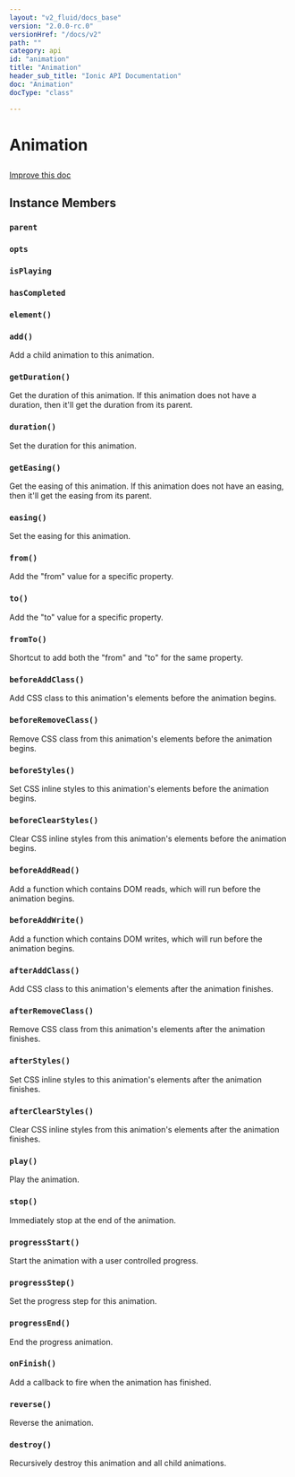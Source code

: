 ```yaml
---
layout: "v2_fluid/docs_base"
version: "2.0.0-rc.0"
versionHref: "/docs/v2"
path: ""
category: api
id: "animation"
title: "Animation"
header_sub_title: "Ionic API Documentation"
doc: "Animation"
docType: "class"

---
```










<h1 class="api-title">
<a class="anchor" name="animation" href="#animation"></a>

Animation





</h1>

<a class="improve-v2-docs" href="http://github.com/driftyco/ionic/edit/master//src/animations/animation.ts#L1">
Improve this doc
</a>










<!-- @usage tag -->


<!-- @property tags -->



<!-- instance methods on the class -->

<h2><a class="anchor" name="instance-members" href="#instance-members"></a>Instance Members</h2>

<div id="parent"></div>

<h3>
<a class="anchor" name="parent" href="#parent"></a>
<code>parent</code>
  

</h3>












<div id="opts"></div>

<h3>
<a class="anchor" name="opts" href="#opts"></a>
<code>opts</code>
  

</h3>












<div id="isPlaying"></div>

<h3>
<a class="anchor" name="isPlaying" href="#isPlaying"></a>
<code>isPlaying</code>
  

</h3>












<div id="hasCompleted"></div>

<h3>
<a class="anchor" name="hasCompleted" href="#hasCompleted"></a>
<code>hasCompleted</code>
  

</h3>












<div id="element"></div>

<h3>
<a class="anchor" name="element" href="#element"></a>
<code>element()</code>
  

</h3>












<div id="add"></div>

<h3>
<a class="anchor" name="add" href="#add"></a>
<code>add()</code>
  

</h3>

Add a child animation to this animation.











<div id="getDuration"></div>

<h3>
<a class="anchor" name="getDuration" href="#getDuration"></a>
<code>getDuration()</code>
  

</h3>

Get the duration of this animation. If this animation does
not have a duration, then it'll get the duration from its parent.











<div id="duration"></div>

<h3>
<a class="anchor" name="duration" href="#duration"></a>
<code>duration()</code>
  

</h3>

Set the duration for this animation.











<div id="getEasing"></div>

<h3>
<a class="anchor" name="getEasing" href="#getEasing"></a>
<code>getEasing()</code>
  

</h3>

Get the easing of this animation. If this animation does
not have an easing, then it'll get the easing from its parent.











<div id="easing"></div>

<h3>
<a class="anchor" name="easing" href="#easing"></a>
<code>easing()</code>
  

</h3>

Set the easing for this animation.











<div id="from"></div>

<h3>
<a class="anchor" name="from" href="#from"></a>
<code>from()</code>
  

</h3>

Add the "from" value for a specific property.











<div id="to"></div>

<h3>
<a class="anchor" name="to" href="#to"></a>
<code>to()</code>
  

</h3>

Add the "to" value for a specific property.











<div id="fromTo"></div>

<h3>
<a class="anchor" name="fromTo" href="#fromTo"></a>
<code>fromTo()</code>
  

</h3>

Shortcut to add both the "from" and "to" for the same property.











<div id="beforeAddClass"></div>

<h3>
<a class="anchor" name="beforeAddClass" href="#beforeAddClass"></a>
<code>beforeAddClass()</code>
  

</h3>

Add CSS class to this animation's elements
before the animation begins.











<div id="beforeRemoveClass"></div>

<h3>
<a class="anchor" name="beforeRemoveClass" href="#beforeRemoveClass"></a>
<code>beforeRemoveClass()</code>
  

</h3>

Remove CSS class from this animation's elements
before the animation begins.











<div id="beforeStyles"></div>

<h3>
<a class="anchor" name="beforeStyles" href="#beforeStyles"></a>
<code>beforeStyles()</code>
  

</h3>

Set CSS inline styles to this animation's elements
before the animation begins.











<div id="beforeClearStyles"></div>

<h3>
<a class="anchor" name="beforeClearStyles" href="#beforeClearStyles"></a>
<code>beforeClearStyles()</code>
  

</h3>

Clear CSS inline styles from this animation's elements
before the animation begins.











<div id="beforeAddRead"></div>

<h3>
<a class="anchor" name="beforeAddRead" href="#beforeAddRead"></a>
<code>beforeAddRead()</code>
  

</h3>

Add a function which contains DOM reads, which will run
before the animation begins.











<div id="beforeAddWrite"></div>

<h3>
<a class="anchor" name="beforeAddWrite" href="#beforeAddWrite"></a>
<code>beforeAddWrite()</code>
  

</h3>

Add a function which contains DOM writes, which will run
before the animation begins.











<div id="afterAddClass"></div>

<h3>
<a class="anchor" name="afterAddClass" href="#afterAddClass"></a>
<code>afterAddClass()</code>
  

</h3>

Add CSS class to this animation's elements
after the animation finishes.











<div id="afterRemoveClass"></div>

<h3>
<a class="anchor" name="afterRemoveClass" href="#afterRemoveClass"></a>
<code>afterRemoveClass()</code>
  

</h3>

Remove CSS class from this animation's elements
after the animation finishes.











<div id="afterStyles"></div>

<h3>
<a class="anchor" name="afterStyles" href="#afterStyles"></a>
<code>afterStyles()</code>
  

</h3>

Set CSS inline styles to this animation's elements
after the animation finishes.











<div id="afterClearStyles"></div>

<h3>
<a class="anchor" name="afterClearStyles" href="#afterClearStyles"></a>
<code>afterClearStyles()</code>
  

</h3>

Clear CSS inline styles from this animation's elements
after the animation finishes.











<div id="play"></div>

<h3>
<a class="anchor" name="play" href="#play"></a>
<code>play()</code>
  

</h3>

Play the animation.











<div id="stop"></div>

<h3>
<a class="anchor" name="stop" href="#stop"></a>
<code>stop()</code>
  

</h3>

Immediately stop at the end of the animation.











<div id="progressStart"></div>

<h3>
<a class="anchor" name="progressStart" href="#progressStart"></a>
<code>progressStart()</code>
  

</h3>

Start the animation with a user controlled progress.











<div id="progressStep"></div>

<h3>
<a class="anchor" name="progressStep" href="#progressStep"></a>
<code>progressStep()</code>
  

</h3>

Set the progress step for this animation.











<div id="progressEnd"></div>

<h3>
<a class="anchor" name="progressEnd" href="#progressEnd"></a>
<code>progressEnd()</code>
  

</h3>

End the progress animation.











<div id="onFinish"></div>

<h3>
<a class="anchor" name="onFinish" href="#onFinish"></a>
<code>onFinish()</code>
  

</h3>

Add a callback to fire when the animation has finished.











<div id="reverse"></div>

<h3>
<a class="anchor" name="reverse" href="#reverse"></a>
<code>reverse()</code>
  

</h3>

Reverse the animation.











<div id="destroy"></div>

<h3>
<a class="anchor" name="destroy" href="#destroy"></a>
<code>destroy()</code>
  

</h3>

Recursively destroy this animation and all child animations.














<!-- related link --><!-- end content block -->


<!-- end body block -->

